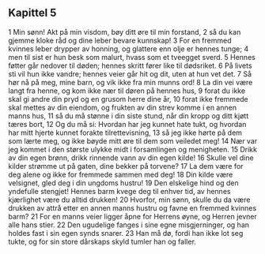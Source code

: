 ## Kapittel 5

1 Min sønn! Akt på min visdom, bøy ditt øre til min forstand, 
2 så du kan gjemme kloke råd og dine leber bevare kunnskap! 
3 For en fremmed kvinnes leber drypper av honning, og glattere enn olje er hennes tunge; 
4 men til sist er hun besk som malurt, hvass som et tveegget sverd. 
5 Hennes føtter går nedover til døden; hennes skritt fører like til dødsriket. 
6 På livets sti vil hun ikke vandre; hennes veier går hit og dit, uten at hun vet det. 
7 Så hør nå på meg, mine barn, og vik ikke fra min munns ord! 
8 La din vei være langt fra henne, og kom ikke nær til døren på hennes hus, 
9 forat du ikke skal gi andre din pryd og en grusom herre dine år, 
10 forat ikke fremmede skal mettes av din eiendom, og frukten av din strev komme i en annen manns hus, 
11 så du må stønne i din siste stund, når din kropp og ditt kjøtt tæres bort, 
12 Og du må si: Hvordan har jeg kunnet hate tukt, og hvordan har mitt hjerte kunnet forakte tilrettevisning, 
13 så jeg ikke hørte på dem som lærte meg, og ikke bøyde mitt øre til dem som veiledet meg! 
14 Nær var jeg kommet i den største ulykke midt i forsamlingen og menigheten. 
15 Drikk av din egen brønn, drikk rinnende vann av din egen kilde! 
16 Skulle vel dine kilder strømme ut på gaten, dine bekker på torvene? 
17 La dem være for deg alene og ikke for fremmede sammen med deg! 
18 Din kilde være velsignet, gled deg i din ungdoms hustru! 
19 Den elskelige hind og den yndefulle stengjet! Hennes barm kvege deg til enhver tid, av hennes kjærlighet være du alltid drukken! 
20 Hvorfor, min sønn, skulle du da være drukken av attrå etter en annen manns hustru og favne en fremmed kvinnes barm? 
21 For en manns veier ligger åpne for Herrens øyne, og Herren jevner alle hans stier. 
22 Den ugudelige fanges i sine egne misgjerninger, og han holdes fast i sin egen synds snarer. 
23 Han må dø, fordi han ikke lot seg tukte, og for sin store dårskaps skyld tumler han og faller.